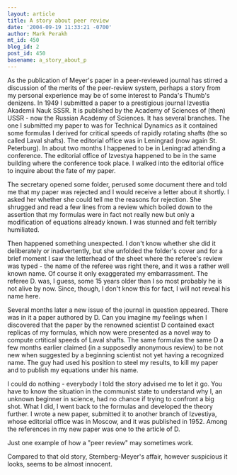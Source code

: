 ```yaml
---
layout: article
title: A story about peer review
date: '2004-09-19 11:33:21 -0700'
author: Mark Perakh
mt_id: 450
blog_id: 2
post_id: 450
basename: a_story_about_p
---
```

As the publication of Meyer's paper in a peer-reviewed journal has stirred a discussion of the merits of the peer-review system, perhaps a story from my personal experience may be of some interest to Panda's Thumb's denizens. In 1949 I submitted a paper to a prestigious journal Izvestia Akademii Nauk SSSR. It is published by the Academy of Sciences of (then) USSR - now the Russian Academy of Sciences. It has several branches. The one I submitted my paper to was for Technical Dynamics as it contained some formulas I derived for critical speeds of rapidly rotating shafts (the so called Laval shafts). The editorial office was in Leningrad (now again St. Peterburg).  In about two months I happened to be in Leningrad attending a conference. The editorial office of Izvestya happened to be in the same building where the conference took place. I walked into the editorial office to inquire about the fate of my paper.

The secretary opened some folder, perused some document there and told me that my paper was rejected and I would receive a letter about it shortly. I asked her whether she could tell me the reasons for rejection. She shrugged and read a few lines from a review which boiled down to the assertion that my formulas were in fact not really new but only a modification of equations already known. I was stunned and felt terribly humiliated. 

Then happened something unexpected. I don't know whether she did it deliberately or inadvertently, but she unfolded the folder's cover and for a brief moment I saw the letterhead of the sheet where the referee's review was typed - the name of the referee was right there, and it was a rather well known name. Of course it only exaggerated my embarrassment.  The referee D. was, I guess, some 15 years older than I so most probably he is not alive by now. Since, though, I don't know this for fact, I will not reveal his name here. 

Several months later a new issue of the journal in question appeared. There was in it a paper authored by D. Can you imagine my feelings when I discovered that the paper by the renowned scientist D contained exact replicas of my formulas, which now were presented as a novel way to compute crtitical speeds of Laval shafts. The same formulas the same D a few months earlier claimed (in a supposedly anonymous review) to be not new when suggested by a beginning scientist not yet having a recognized name. The guy had used his position to steel my results, to kill my paper and to publish my equations under his name. 

I could do nothing - everybody I told the story advised me to let it go. You have to know the situation in the communist state to understand why I, an unknown beginner in science, had no chance if trying to confront a big shot.  What I did, I went back to the formulas and developed the theory further. I wrote a new paper, submitted it to another branch of Izvestiya, whose editorial office was in Moscow, and it was published in 1952. Among the references in my new paper was one to the article of D.  

Just one example of how a "peer review" may sometimes work. 

Compared to that old story, Sternberg-Meyer's affair, however suspicious it looks, seems to be almost innocent.
